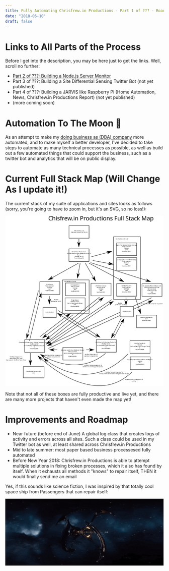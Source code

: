 ```yaml
---
title: Fully Automating Chrisfrew.in Productions - Part 1 of ??? - Roadmap and Links to Entire Process
date: "2018-05-10"
draft: false
---
```


# Links to All Parts of the Process

Before I get into the description, you may be here just to get the links. Well, scroll no further:

- [Part 2 of ???: Building a Node.js Server Monitor](https://chrisfrew.in/fully-automating-chrisfrew-in-productions-part-2-of-building-a-node-js-server-monitor/)
- Part 3 of ???: Building a Site Differential Sensing Twitter Bot (not yet published)
- Part 4 of ???: Building a JARVIS like Raspberry Pi (Home Automation, News, Chrisfrew.in Productions Report) (not yet published)
- (more coming soon)

# Automation To The Moon :rocket:

As an attempt to make my [doing business as (DBA) company](https://chrisfrew.in/introducing-chrisfrewin-productions/) more automated, and to make myself a better developer, I've decided to take steps to automate as many technical processes as possible, as well as build out a few automated things that could support the business, such as a twitter bot and analytics that will be on public display.

# Current Full Stack Map (Will Change As I update it!)

The current stack of my suite of applications and sites looks as follows (sorry, you're going to have to zoom in, but it's an SVG, so no loss!):

![The Chrisfrew.in Productions Full Stack Map](full-stack-map.svg)

Note that not all of these boxes are fully productive and live yet, and there are many more projects that haven't even made the map yet!

# Improvements and Roadmap

- Near future (before end of June) A global log class that creates logs of activity and errors across all sites. Such a class could be used in my Twitter bot as well, at least shared across Chrisfrew.in Productions
- Mid to late summer: most paper based business processesed fully automated
- Before New Year 2018: Chrisfrew.in Productions is able to attempt multiple solutions in fixing broken processes, which it also has found by itself. When it exhausts all methods it "knows" to repair itself, THEN it would finally send me an email

Yes, if this sounds like science fiction, I was inspired by that totally cool space ship from Passengers that can repair itself:

![Yeah, that cool ship.](passengers-ship.gif)
